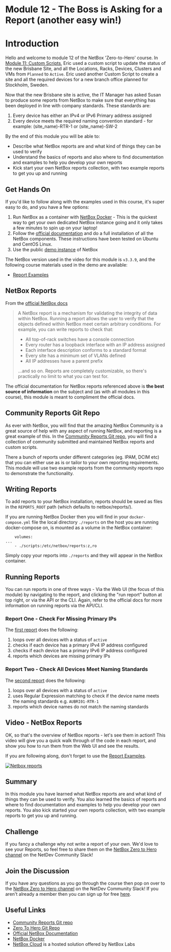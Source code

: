 # Module 12 - The Boss is Asking for a Report (another easy win!)

# Introduction

Hello and welcome to module 12 of the NetBox 'Zero-to-Hero' course. In [Module 11: Custom Scripts](../11-custom-scripts/11-custom-scripts.md), Eric used a custom script to update the status of the new Brisbane Site, and all the Locations, Racks, Devices, Clusters and VMs from `Planned` to `Active`. Eric used another Custom Script to create a site and all the required devices for a new branch office planned for Stockholm, Sweden. 

Now that the new Brisbane site is active, the IT Manager has asked Susan to produce some reports from NetBox to make sure that everything has been deployed in line with company standards. These standards are: 

1. Every device has either an IPv4 or IPv6 Primary address assigned
2. Every device meets the required naming convention standard - for example: (site_name)-RTR-1 or (site_name)-SW-2

By the end of this module you will be able to:
- Describe what NetBox reports are and what kind of things they can be used to verify
- Understand the basics of reports and also where to find documentation and examples to help you develop your own reports
- Kick start your own NetBox reports collection, with two example reports to get you up and running

## Get Hands On
If you'd like to follow along with the examples used in this course, it's super easy to do, and you have a few options: 
1.  Run NetBox as a container with [NetBox Docker](https://github.com/netbox-community/netbox-docker) - This is the quickest way to get your own dedicated NetBox instance going and it only takes a few minutes to spin up on your laptop!
2.  Follow the [official documentation](https://docs.netbox.dev/en/stable/installation/) and do a full installation of all the NetBox components. These instructions have been tested on Ubuntu and CentOS Linux.
3.  Use the public [demo instance](https://demo.netbox.dev/) of NetBox

The NetBox version used in the video for this module is `v3.3.9`, and the following course materials used in the demo are available: 
- [Report Examples](https://github.com/netbox-community/netbox-zero-to-hero/tree/main/reports) 

## NetBox Reports
From the [official NetBox docs](https://docs.netbox.dev/en/stable/customization/reports/)
>A NetBox report is a mechanism for validating the integrity of data within NetBox. Running a report allows the user to verify that the objects defined within NetBox meet certain arbitrary conditions. For example, you can write reports to check that:
>
> - All top-of-rack switches have a console connection
> - Every router has a loopback interface with an IP address assigned
> - Each interface description conforms to a standard format
> - Every site has a minimum set of VLANs defined
> - All IP addresses have a parent prefix
>
>...and so on. Reports are completely customizable, so there's practically no limit to what you can test for.

The official documentation for NetBox reports referenced above is **the best source of information** on the subject and (as with all modules in this course), this module is meant to compliment the official docs. 

## Community Reports Git Repo
As ever with NetBox, you will find that the amazing NetBox Community is a great source of help with any aspect of running NetBox, and reporting is a great example of this. In the [Community Reports Git repo](https://github.com/netbox-community/reports), you will find a collection of community submitted and maintained NetBox reports and custom scripts.

There a bunch of reports under different categories (eg. IPAM, DCIM etc) that you can either use as is or tailor to your own reporting requirements. This module will use two example reports from the community reports repo to demonstrate the functionality.  

## Writing Reports
To add reports to your NetBox installation, reports should be saved as files in the `REPORTS_ROOT` path (which defaults to netbox/reports/).

If you are running NetBox Docker then you will find in your `docker-compose.yml` file the local directory `./reports` on the host you are running docker-compose on, is mounted as a volume in the NetBox container: 

```
    volumes:
...
    - ./scripts:/etc/netbox/reports:z,ro
```
Simply copy your reports into `./reports` and they will appear in the NetBox container. 

## Running Reports
You can run reports in one of three ways - Via the Web UI (the focus of this module) by navigating to the report, and clicking the "run report" button at top right, or via the API or the CLI. Again, refer to the official docs for more information on running reports via the API/CLI. 

### Report One - Check For Missing Primary IPs
The [first report](https://github.com/netbox-community/netbox-zero-to-hero/tree/main/reports/ip-primary-missing.py) does the following:

1. loops over all devices with a status of `active`
2. checks if each device has a primary IPv4 IP address configured
3. checks if each device has a primary IPv6 IP address configured
4. reports which devices are missing primary IPs

### Report Two - Check All Devices Meet Naming Standards
The [second report](https://github.com/netbox-community/netbox-zero-to-hero/tree/main/reports/CheckDeviceNaming.py) does the following:

1. loops over all devices with a status of `active`
2. uses Regular Expression matching to check if the device name meets the naming standards e.g. `AUBRI01-RTR-1`
3. reports which device names do not match the naming standards 

## Video - NetBox Reports
OK, so that's the overview of NetBox reports - let's see them in action!! This video will give you a quick walk through of the code in each report, and show you how to run them from the Web UI and see the results. 

If you are following along, don't forget to use the [Report Examples](https://github.com/netbox-community/netbox-zero-to-hero/tree/main/reports).


[![Netbox reports](https://img.youtube.com/vi/RH3Syxm3EKA/maxresdefault.jpg)](https://www.youtube.com/watch?v=RH3Syxm3EKA)

## Summary
In this module you have learned what NetBox reports are and what kind of things they can be used to verify. You also learned the basics of reports and where to find documentation and examples to help you develop your own reports. You also kick started your own reports collection, with two example reports to get you up and running. 

## Challenge
If you fancy a challenge why not write a report of your own. We'd love to see your Reports, so feel free to share them on the [NetBox Zero to Hero channel](https://netdev-community.slack.com/archives/C0453L6565C) on the NetDev Community Slack!

## Join the Discussion
If you have any questions as you go through the course then pop on over to the [NetBox Zero to Hero channel](https://netdev-community.slack.com/archives/C0453L6565C) on the NetDev Community Slack! If you aren't already a member then you can sign up for free [here](https://netdev.chat/).

## Useful Links
- [Community Reports Git repo](https://github.com/netbox-community/reports)
- [Zero To Hero Git Repo](https://github.com/netbox-community/netbox-zero-to-hero)
- [Official NetBox Documentation](https://docs.netbox.dev/en/stable/)
- [NetBox Docker](https://github.com/netbox-community/netbox-docker)
- [NetBox Cloud](https://www.getnetbox.io/) is a hosted solution offered by NetBox Labs
